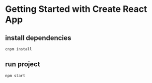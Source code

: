 # Getting Started with Create React App

## install dependencies
`cnpm install`

## run project
`npm start`